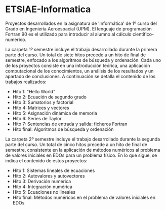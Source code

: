 # ETSIAE-Informatica
Proyectos desarrollados en la asignatura de 'Informática' de 1º curso del Grado en Ingeniería Aeroespacial (UPM). El lenguaje de programación Fortran 90 es el utilizado para introducir al alumno al cálculo científico-numérico.

La carpeta 1º semestre incluye el trabajo desarrollado durante la primera parte del curso. Un total de siete hitos precede a un hito de final de semestre, enfocado a los algoritmos de búsqueda y ordenación. Cada uno de los proyectos consiste en una introducción teórica, una aplicación computacional de los conocimientos, un análisis de los resultados y un apartado de conclusiones. A continuación se detalla el contenido de los trabajos realizados:

- Hito 1: "Hello World"
- Hito 2: Ecuación de segundo grado
- Hito 3: Sumatorios y factorial
- Hito 4: Matrices y vectores
- Hito 5: Asignación dinámica de memoria
- Hito 6: Series de Taylor
- Hito 7: Sentencias de entrada y salida: ficheros Fortran
- Hito final: Algoritmos de búsqueda y ordenación


La carpeta 2º semestre incluye el trabajo desarrollado durante la segunda parte del curso. Un total de cinco hitos precede a un hito de final de semestre, consistente en la aplicación de métodos numéricos al problema de valores iniciales en EDOs para un problema físico. En lo que sigue, se indica el contenido de estos proyectos:

- Hito 1: Sistemas lineales de ecuaciones
- Hito 2: Autovalores y autovectores
- Hito 3: Derivación numérica
- Hito 4: Integración numérica
- Hito 5: Ecuaciones no lineales
- Hito final: Métodos numéricos en el problema de valores iniciales en EDOs
